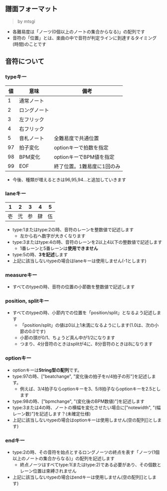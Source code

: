 ## 譜面フォーマット
> by mtsgi
- 各難易度は「ノーツ(0個以上のノートの集合からなる)」の配列です
- 音符の「位置」とは、楽曲の中で音符が判定ラインに到達するタイミング(時間)のことです
## 音符について
### typeキー
|値|意味|備考|
|---|---|---|
|1|通常ノート||
|2|ロングノート||
|3|左フリック||
|4|右フリック||
|5|音札ノート|全難易度で共通位置|
|97|拍子変化|optionキーで拍数を指定|
|98|BPM変化|optionキーでBPM値を指定|
|99|EOF|終了位置。1難易度に1回のみ|
- 今後、種類が増えるときは96,95,94...と追加していきます
### laneキー
|1|2|3|4|5|
|---|---|---|---|---|
|壱|弐|参|肆|伍|
- type:1またはtype:2の時、音符のレーンを整数値で記述します
  - 左から右へ数字が大きくなります
- type:3またはtype:4の時、音符のレーンを2以上4以下の整数値で記述します
  - 1番レーンと5番レーンは**使用できません**
- type:5の時、**3を記述**します
- 上記に該当しないtypeの場合はlaneキーは使用しません(-1とします)
### measureキー
- すべてのtypeの時、音符の位置の小節数を整数値で記述します
### position, splitキー
- すべてのtypeの時、小節内での位置を「position/split」となるよう記述します
  - 「position/split」の値は0以上1未満になるようにします(1.0は、次の小節の0.0です)
  - 小節の頭が0/1、ちょうど真ん中が1/2になります
  - つまり、4分音符のときはsplitが4に、8分音符のときは8になります
### optionキー
- optionキーは**String型の配列**です。
- type:97の時、["beatchange", "変化後の拍子をn/4拍子の形"]を記述します。
  - 例えば、3/4拍子ならoptionキーを3、5/8拍子ならoptionキーを2.5とします
- type:98の時、["bpmchange", "(変化後のBPM数値)"]を記述します
- type:3または4の時、ノートの横幅を変化させたい場合に["notewidth", "(幅レーン数)"]を記述します？(未確定仕様)
- 上記に該当しないtypeの場合はoptionキーは使用しません(空の配列[]とします)
### endキー
- type:2の時、その音符を始点とするロングノーツの終点を表す「ノーツ(1個以上のノートの集合からなる)」の配列を記述します
  - 終点ノーツはすべてtype:1(またはtype:2)である必要があり、その個数とレーン位置は束縛されません
- 上記に該当しないtypeの場合はendキーは使用しません(空の配列[]とします)